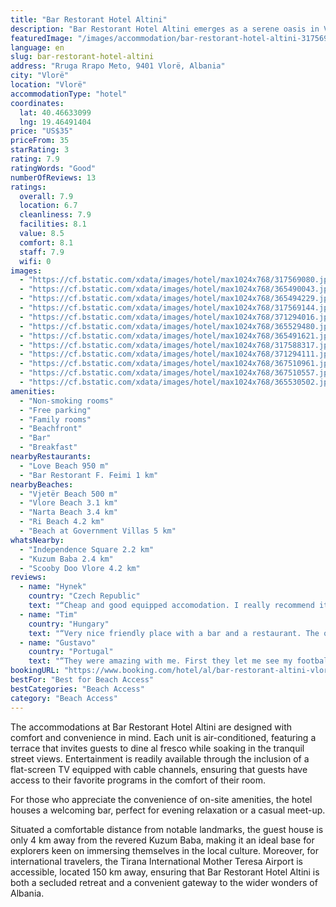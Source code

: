 ```yaml
---
title: "Bar Restorant Hotel Altini"
description: "Bar Restorant Hotel Altini emerges as a serene oasis in Vlorë, perfectly positioned just 700 meters from the pristine Vjetër Beach and a mere 2."
featuredImage: "/images/accommodation/bar-restorant-hotel-altini-317569080.jpg"
language: en
slug: bar-restorant-hotel-altini
address: "Rruga Rrapo Meto, 9401 Vlorë, Albania"
city: "Vlorë"
location: "Vlorë"
accommodationType: "hotel"
coordinates:
  lat: 40.46633099
  lng: 19.46491404
price: "US$35"
priceFrom: 35
starRating: 3
rating: 7.9
ratingWords: "Good"
numberOfReviews: 13
ratings:
  overall: 7.9
  location: 6.7
  cleanliness: 7.9
  facilities: 8.1
  value: 8.5
  comfort: 8.1
  staff: 7.9
  wifi: 0
images:
  - "https://cf.bstatic.com/xdata/images/hotel/max1024x768/317569080.jpg?k=aa7cc789f79b8d048b75cf53f054c715480bcab73114c21f456e0d5ee5a0d377&o=&hp=1"
  - "https://cf.bstatic.com/xdata/images/hotel/max1024x768/365490043.jpg?k=49cff6f6b65e2e6d2c79507d6197e9d883b356cc3f77226006f3e90a81a16c6d&o=&hp=1"
  - "https://cf.bstatic.com/xdata/images/hotel/max1024x768/365494229.jpg?k=a4979c744e938f9dfa586f53ced5dbc8211cbf1da5a72a2f7620481d2bb82c31&o=&hp=1"
  - "https://cf.bstatic.com/xdata/images/hotel/max1024x768/317569144.jpg?k=da44dd8bcb3ef5a97fe28cab507d87cfb6fdeaf6524bdc95c7d168fdd66f2208&o=&hp=1"
  - "https://cf.bstatic.com/xdata/images/hotel/max1024x768/371294016.jpg?k=d4d41a67206ffbd556faaa150770d82cb07199c093e1e5cf60faa5b1bf9c3477&o=&hp=1"
  - "https://cf.bstatic.com/xdata/images/hotel/max1024x768/365529480.jpg?k=cb4c7e96e872b30dd1f0c0700113abbb7d2e8bd73d6f72f208dfc7e1a1428488&o=&hp=1"
  - "https://cf.bstatic.com/xdata/images/hotel/max1024x768/365491621.jpg?k=9bfd311f1cdd3bb1858d1224515add34390347ebc31f4e6b5aaedb667d5fa73b&o=&hp=1"
  - "https://cf.bstatic.com/xdata/images/hotel/max1024x768/317588317.jpg?k=fa0f0d6c662103b7d026555d0275c6483ed1dbd5d1dfe55bd37b34f9361ed926&o=&hp=1"
  - "https://cf.bstatic.com/xdata/images/hotel/max1024x768/371294111.jpg?k=84db604b422d4ea0f81fc1e36cdcb77e957c5bb88e5417d15a7bc899982d3761&o=&hp=1"
  - "https://cf.bstatic.com/xdata/images/hotel/max1024x768/367510961.jpg?k=7ecd5eec697ff83957112034952787fda66019cf8f1bf8d4eefa5cd4f5dac324&o=&hp=1"
  - "https://cf.bstatic.com/xdata/images/hotel/max1024x768/367510557.jpg?k=df2a839fa1626b4e6dd700cda99dd68feaab2e294a4322ee8e64235c2280cd4c&o=&hp=1"
  - "https://cf.bstatic.com/xdata/images/hotel/max1024x768/365530502.jpg?k=c771696e75a2bda9e1c8f83ff7eec683c55c9a3c35d3b5902ba7e12819870f7e&o=&hp=1"
amenities:
  - "Non-smoking rooms"
  - "Free parking"
  - "Family rooms"
  - "Beachfront"
  - "Bar"
  - "Breakfast"
nearbyRestaurants:
  - "Love Beach 950 m"
  - "Bar Restorant F. Feimi 1 km"
nearbyBeaches:
  - "Vjetër Beach 500 m"
  - "Vlore Beach 3.1 km"
  - "Narta Beach 3.4 km"
  - "Ri Beach 4.2 km"
  - "Beach at Government Villas 5 km"
whatsNearby:
  - "Independence Square 2.2 km"
  - "Kuzum Baba 2.4 km"
  - "Scooby Doo Vlore 4.2 km"
reviews:
  - name: "Hynek"
    country: "Czech Republic"
    text: "“Cheap and good equipped accomodation. I really recommend it.”"
  - name: "Tim"
    country: "Hungary"
    text: "“Very nice friendly place with a bar and a restaurant. The owner kindly picked me up from the Furgon/bus stop when I arrived from Tirana. It's a 7 minute drive or 25 minute walk to the hotel which is close to the beach. There are city buses going...”"
  - name: "Gustavo"
    country: "Portugal"
    text: "“They were amazing with me. First they let me see my football team on the big Tv, when they wanted to see some other game at the same time... Then, I forgot my computer inside the room, and they were 100% honest I kept it, so I could find a way to...”"
bookingURL: "https://www.booking.com/hotel/al/bar-restorant-altini-vlore.en-gb.html?aid=8035640"
bestFor: "Best for Beach Access"
bestCategories: "Beach Access"
category: "Beach Access"
---
```


The accommodations at Bar Restorant Hotel Altini are designed with comfort and convenience in mind. Each unit is air-conditioned, featuring a terrace that invites guests to dine al fresco while soaking in the tranquil street views. Entertainment is readily available through the inclusion of a flat-screen TV equipped with cable channels, ensuring that guests have access to their favorite programs in the comfort of their room.

For those who appreciate the convenience of on-site amenities, the hotel houses a welcoming bar, perfect for evening relaxation or a casual meet-up.

Situated a comfortable distance from notable landmarks, the guest house is only 4 km away from the revered Kuzum Baba, making it an ideal base for explorers keen on immersing themselves in the local culture. Moreover, for international travelers, the Tirana International Mother Teresa Airport is accessible, located 150 km away, ensuring that Bar Restorant Hotel Altini is both a secluded retreat and a convenient gateway to the wider wonders of Albania.